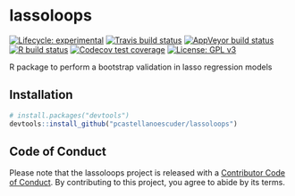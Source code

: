 
# lassoloops

<!-- badges: start -->

[![Lifecycle:
experimental](https://img.shields.io/badge/lifecycle-experimental-orange.svg)](https://www.tidyverse.org/lifecycle/#experimental)
[![Travis build
status](https://travis-ci.com/pcastellanoescuder/lassoloops.svg?branch=master)](https://travis-ci.com/pcastellanoescuder/lassoloops)
[![AppVeyor build
status](https://ci.appveyor.com/api/projects/status/github/pcastellanoescuder/lassoloops?branch=master&svg=true)](https://ci.appveyor.com/project/pcastellanoescuder/lassoloops)
[![R build
status](https://github.com/pcastellanoescuder/lassoloops/workflows/R-CMD-check/badge.svg)](https://github.com/pcastellanoescuder/lassoloops/actions)
[![Codecov test
coverage](https://codecov.io/gh/pcastellanoescuder/lassoloops/branch/master/graph/badge.svg)](https://codecov.io/gh/pcastellanoescuder/lassoloops?branch=master)
[![License: GPL
v3](https://img.shields.io/badge/License-GPLv3-blue.svg)](https://www.gnu.org/licenses/gpl-3.0)
<!-- badges: end -->

R package to perform a bootstrap validation in lasso regression models

## Installation

``` r
# install.packages("devtools")
devtools::install_github("pcastellanoescuder/lassoloops")
```

## Code of Conduct

Please note that the lassoloops project is released with a [Contributor
Code of
Conduct](https://contributor-covenant.org/version/2/0/CODE_OF_CONDUCT.html).
By contributing to this project, you agree to abide by its terms.
